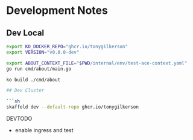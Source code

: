 # Development Notes

## Dev Local

```sh
export KO_DOCKER_REPO="ghcr.io/tonygilkerson"
export VERSION="v0.0.0-dev"

export ABOUT_CONTEXT_FILE="$PWD/internal/env/test-ace-context.yaml"
go run cmd/about/main.go

ko build ./cmd/about

## Dev Cluster

```sh
skaffold dev --default-repo ghcr.io/tonygilkerson 
```

DEVTODO 

- enable ingress and test